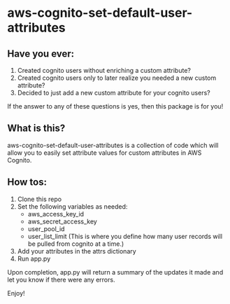 # aws-cognito-set-default-user-attributes
## Have you ever:
1. Created cognito users without enriching a custom attribute?
2. Created cognito users only to later realize you needed a new custom attribute?
3. Decided to just add a new custom attribute for your cognito users?

If the answer to any of these questions is yes, then this package is for you!

## What is this?
aws-cognito-set-default-user-attributes is a collection of code which will allow you to easily set attribute values for custom attributes in AWS Cognito.

## How tos:
1. Clone this repo
2. Set the following variables as needed:
    * aws_access_key_id
    * aws_secret_access_key
    * user_pool_id
    * user_list_limit (This is where you define how many user records will be pulled from cognito at a time.)
3. Add your attributes in the attrs dictionary
4. Run app.py

Upon completion, app.py will return a summary of the updates it made and let you know if there were any errors.

Enjoy!
